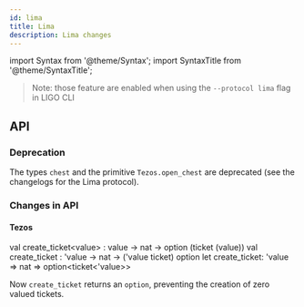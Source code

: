 ```yaml
---
id: lima
title: Lima
description: Lima changes
---
```


import Syntax from '@theme/Syntax';
import SyntaxTitle from '@theme/SyntaxTitle';

> Note: those feature are enabled when using the `--protocol lima` flag in LIGO CLI

## API

### Deprecation

The types `chest` and the primitive `Tezos.open_chest` are deprecated (see the changelogs for the Lima protocol).

### Changes in API

#### Tezos


<SyntaxTitle syntax="pascaligo">
val create_ticket&lt;value&gt; : value -> nat -> option (ticket (value))
</SyntaxTitle>
<SyntaxTitle syntax="cameligo">
val create_ticket : 'value -> nat -> ('value ticket) option
</SyntaxTitle>

<SyntaxTitle syntax="jsligo">
let create_ticket: 'value => nat => option&lt;ticket&lt;'value&gt;&gt;
</SyntaxTitle>

Now `create_ticket` returns an `option`, preventing the creation of zero valued tickets.
